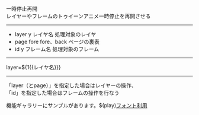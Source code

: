 一時停止再開  
レイヤーやフレームのトゥイーンアニメ一時停止を再開させる

***
- layer	y		レイヤ名	処理対象のレイヤ
- page		fore	fore、back	ページの裏表
- id	y		フレーム名	処理対象のフレーム

***
layer=${1{{レイヤ名}}}

***
「layer（とpage）」を指定した場合はレイヤーの操作、  
「id」を指定した場合はフレームの操作を行なう

機能ギャラリーにサンプルがあります。$(play)[フォント利用](https://famibee.github.io/SKYNovel_gallery/?cur=tag_tsy)
